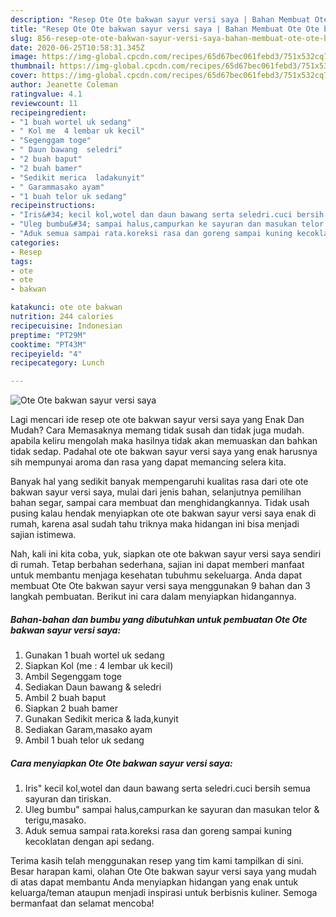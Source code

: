 ```yaml
---
description: "Resep Ote Ote bakwan sayur versi saya | Bahan Membuat Ote Ote bakwan sayur versi saya Yang Enak dan Simpel"
title: "Resep Ote Ote bakwan sayur versi saya | Bahan Membuat Ote Ote bakwan sayur versi saya Yang Enak dan Simpel"
slug: 856-resep-ote-ote-bakwan-sayur-versi-saya-bahan-membuat-ote-ote-bakwan-sayur-versi-saya-yang-enak-dan-simpel
date: 2020-06-25T10:58:31.345Z
image: https://img-global.cpcdn.com/recipes/65d67bec061febd3/751x532cq70/ote-ote-bakwan-sayur-versi-saya-foto-resep-utama.jpg
thumbnail: https://img-global.cpcdn.com/recipes/65d67bec061febd3/751x532cq70/ote-ote-bakwan-sayur-versi-saya-foto-resep-utama.jpg
cover: https://img-global.cpcdn.com/recipes/65d67bec061febd3/751x532cq70/ote-ote-bakwan-sayur-versi-saya-foto-resep-utama.jpg
author: Jeanette Coleman
ratingvalue: 4.1
reviewcount: 11
recipeingredient:
- "1 buah wortel uk sedang"
- " Kol me  4 lembar uk kecil"
- "Segenggam toge"
- " Daun bawang  seledri"
- "2 buah baput"
- "2 buah bamer"
- "Sedikit merica  ladakunyit"
- " Garammasako ayam"
- "1 buah telor uk sedang"
recipeinstructions:
- "Iris&#34; kecil kol,wotel dan daun bawang serta seledri.cuci bersih semua sayuran dan tiriskan."
- "Uleg bumbu&#34; sampai halus,campurkan ke sayuran dan masukan telor &amp; terigu,masako."
- "Aduk semua sampai rata.koreksi rasa dan goreng sampai kuning kecoklatan dengan api sedang."
categories:
- Resep
tags:
- ote
- ote
- bakwan

katakunci: ote ote bakwan 
nutrition: 244 calories
recipecuisine: Indonesian
preptime: "PT29M"
cooktime: "PT43M"
recipeyield: "4"
recipecategory: Lunch

---
```



![Ote Ote bakwan sayur versi saya](https://img-global.cpcdn.com/recipes/65d67bec061febd3/751x532cq70/ote-ote-bakwan-sayur-versi-saya-foto-resep-utama.jpg)

Lagi mencari ide resep ote ote bakwan sayur versi saya yang Enak Dan Mudah? Cara Memasaknya memang tidak susah dan tidak juga mudah. apabila keliru mengolah maka hasilnya tidak akan memuaskan dan bahkan tidak sedap. Padahal ote ote bakwan sayur versi saya yang enak harusnya sih mempunyai aroma dan rasa yang dapat memancing selera kita.

Banyak hal yang sedikit banyak mempengaruhi kualitas rasa dari ote ote bakwan sayur versi saya, mulai dari jenis bahan, selanjutnya pemilihan bahan segar, sampai cara membuat dan menghidangkannya. Tidak usah pusing kalau hendak menyiapkan ote ote bakwan sayur versi saya enak di rumah, karena asal sudah tahu triknya maka hidangan ini bisa menjadi sajian istimewa.




Nah, kali ini kita coba, yuk, siapkan ote ote bakwan sayur versi saya sendiri di rumah. Tetap berbahan sederhana, sajian ini dapat memberi manfaat untuk membantu menjaga kesehatan tubuhmu sekeluarga. Anda dapat membuat Ote Ote bakwan sayur versi saya menggunakan 9 bahan dan 3 langkah pembuatan. Berikut ini cara dalam menyiapkan hidangannya.

<!--inarticleads1-->

##### Bahan-bahan dan bumbu yang dibutuhkan untuk pembuatan Ote Ote bakwan sayur versi saya:

1. Gunakan 1 buah wortel uk sedang
1. Siapkan  Kol (me : 4 lembar uk kecil)
1. Ambil Segenggam toge
1. Sediakan  Daun bawang &amp; seledri
1. Ambil 2 buah baput
1. Siapkan 2 buah bamer
1. Gunakan Sedikit merica &amp; lada,kunyit
1. Sediakan  Garam,masako ayam
1. Ambil 1 buah telor uk sedang




<!--inarticleads2-->

##### Cara menyiapkan Ote Ote bakwan sayur versi saya:

1. Iris&#34; kecil kol,wotel dan daun bawang serta seledri.cuci bersih semua sayuran dan tiriskan.
1. Uleg bumbu&#34; sampai halus,campurkan ke sayuran dan masukan telor &amp; terigu,masako.
1. Aduk semua sampai rata.koreksi rasa dan goreng sampai kuning kecoklatan dengan api sedang.




Terima kasih telah menggunakan resep yang tim kami tampilkan di sini. Besar harapan kami, olahan Ote Ote bakwan sayur versi saya yang mudah di atas dapat membantu Anda menyiapkan hidangan yang enak untuk keluarga/teman ataupun menjadi inspirasi untuk berbisnis kuliner. Semoga bermanfaat dan selamat mencoba!
